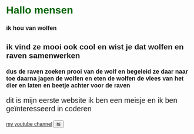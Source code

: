 <!doctype html>
<html>
<head>
 <title>mijn eerste website</title>
 <style>
 body {background-color:lightred;
 font-family:Arial}
 h1 {color:darkgreen;}
 p {font-size:20px;}
 </style>
 </head>
 <body>
 <h1>Hallo mensen</h1>
<h3>ik hou van wolfen</h3>
  <h2>ik vind ze mooi ook cool en wist je dat wolfen en raven samenwerken</h1>
  <h3>dus de raven zoeken prooi van de wolf en begeleid ze daar naar toe daarna jagen de wolfen en eten de wolfen de vlees van het dier en laten en beetje achter voor de raven</h3>
 <p>dit is mijn eerste website ik ben een meisje en ik ben geïnteresseerd in coderen</p>
<a href=¨https://youtube.com/@theamazinglifeofstella1430¨>my youtube channel</a>
<button>hi</button>

